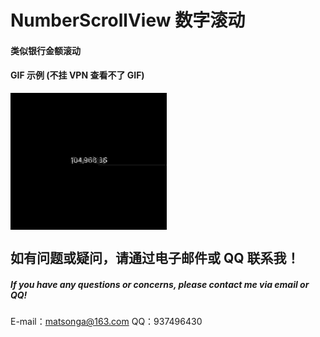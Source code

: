 # NumberScrollView 数字滚动

#### 类似银行金额滚动

#### GIF 示例 (不挂 VPN 查看不了 GIF)

<div style="display: flex; justify-content: space-between;">
  <img src="img/num.gif" >
</div>

## 如有问题或疑问，请通过电子邮件或 QQ 联系我！

##### If you have any questions or concerns, please contact me via email or QQ!

E-mail：matsonga@163.com
QQ：937496430
